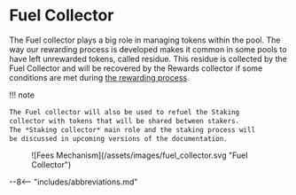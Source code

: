 # Fuel Collector

The Fuel collector plays a big role in managing tokens within
the pool. The way our rewarding process is developed
makes it common in some pools to have left unrewarded
tokens, called residue. This residue is collected by the Fuel
Collector and will be recovered by the Rewards collector if
some conditions are met during [the rewarding process](rewarding_process.md).

!!! note

    The Fuel collector will also be used to refuel the Staking
    collector with tokens that will be shared between stakers.
    The *Staking collector* main role and the staking process will
    be discussed in upcoming versions of the documentation.

<figure markdown>
![Fees Mechanism](/assets/images/fuel_collector.svg "Fuel Collector")
</figure>

--8<-- "includes/abbreviations.md"